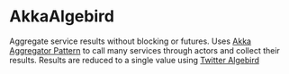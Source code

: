 # AkkaAlgebird

Aggregate service results without blocking or futures. Uses [Akka Aggregator Pattern](http://doc.akka.io/docs/akka/snapshot/contrib/aggregator.html) to call many services through actors and collect their results. 
Results are reduced to a single value using [Twitter Algebird](https://github.com/twitter/algebird)